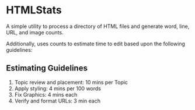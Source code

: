 # HTMLStats
A simple utility to process a directory of HTML files and generate word, line, URL, and image counts.

Additionally, uses counts to estimate time to edit based upon the following guidelines:

## Estimating Guidelines
1. Topic review and placement: 10 mins per Topic
1. Apply styling: 4 mins per 100 words
1. Fix  Graphics: 4 mins each
1. Verify and format URLs: 3 min each

